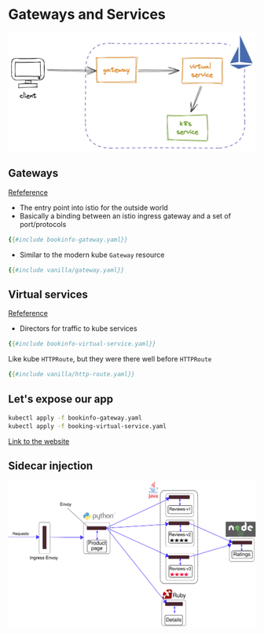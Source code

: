 # Gateways and Services 

![Architecture](./architecture.png)

## Gateways

[Refeference](https://istio.io/latest/docs/reference/config/networking/gateway/)

- The entry point into istio for the outside world
- Basically a binding between an istio ingress gateway
and a set of port/protocols

```yaml
{{#include bookinfo-gateway.yaml}}
```

- Similar to the modern kube `Gateway` resource

```yaml
{{#include vanilla/gateway.yaml}}
```

## Virtual services

[Refeference](https://istio.io/latest/docs/reference/config/networking/virtual-service/)

- Directors for traffic to kube services

```yaml
{{#include bookinfo-virtual-service.yaml}}
```

Like kube `HTTPRoute`, but they were there well before `HTTPRoute`

```yaml
{{#include vanilla/http-route.yaml}}
```

## Let's expose our app

```bash
kubectl apply -f bookinfo-gateway.yaml
kubectl apply -f booking-virtual-service.yaml

```

[Link to the website](http://localhost:9080/productpage)

## Sidecar injection

![What happens behind the scenes with istio](./withistio.svg)
